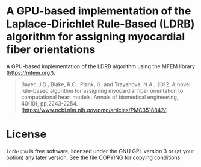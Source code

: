 # A GPU-based implementation of the Laplace-Dirichlet Rule-Based (LDRB) algorithm for assigning myocardial fiber orientations

A GPU-based implementation of the LDRB algorithm using the MFEM library (https://mfem.org/).

> Bayer, J.D., Blake, R.C., Plank, G. and Trayanova, N.A., 2012.
> A novel rule-based algorithm for assigning myocardial fiber orientation
>to computational heart models. Annals of biomedical engineering, 40(10),
pp.2243-2254.(https://www.ncbi.nlm.nih.gov/pmc/articles/PMC3518842/)

# License
`ldrb-gpu` is free software, licensed under the GNU GPL version 3 or (at your option) any later version. See the file COPYING for copying conditions.
